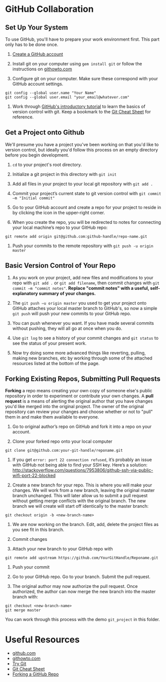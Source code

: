# GitHub Collaboration

## Set Up Your System

To use GitHub, you'll have to prepare your work environment first. This part only has to be done once.

1. [Create a GitHub account](https://github.com/)

1. Install git on your computer using `gem install git` or follow the instructions on [githowto.com](http://githowto.com)

1. Configure git on your computer. Make sure these correspond with your GitHub account settings.
```
git config --global user.name "Your Name"
git config --global user.email "your_email@whatever.com"
```

1. Work through [GitHub's introductory tutorial](https://try.github.io) to learn the basics of version control with git.
Keep a bookmark to the [Git Cheat Sheet](http://byte.kde.org/~zrusin/git/git-cheat-sheet-medium.png) for reference.

## Get a Project onto Github

We'll presume you have a project you've been working on that you'd like to version control,
but ideally you'd follow this process on an empty directory before you begin development.

1. ```cd``` to your project's root directory.

1. Initialize a git project in this directory with `git init`

1. Add all files in your project to your local git repository with `git add .`

1. Commit your project’s current state to git version control with `git commit –m "Initial commit"`

1. Go to your GitHub account and create a repo for your project to reside in by clicking the icon in the upper-right corner.

1. When you create the repo, you will be redirected to notes for connecting your local machine’s repo to your GitHub repo:
```
git remote add origin git@github.com:github-handle/repo-name.git
```

1. Push your commits to the remote repository with
```git push -u origin master```

## Basic Version Control of Your Repo

1. As you work on your project, add new files and modifications to your repo with `git add .` or `git add filename`, then commit changes with `git commit –m "commit notes"`.
**Replace "commit notes" with a useful, self-explanatory summary of your changes.**

1. The `git push –u origin master` you used to get your project onto GitHub attaches your local master branch to GitHub's,
so now a simple `git push` will push your new commits to your GitHub repo.

1. You can push whenever you want. If you have made several commits without pushing, they will all go at once when you do.

1. Use `git log` to see a history of your commit changes and `git status` to see the status of your present work.

1. Now try doing some more advanced things like reverting, pulling, making new branches, etc by working through some of the attached resources listed at the bottom of the page.

## Forking Existing Repos, Submitting Pull Requests

**Forking** a repo means creating your own copy of someone else's public repository in order to experiment or contribute your own changes.
A **pull request** is a means of alerting the original author that you have changes you'd like merged into the original project.
The owner of the original repository can review your changes and choose whether or not to "pull" them in and make them available to everyone.

1. Go to original author’s repo on GitHub and fork it into a repo on your account.

1. Clone your forked repo onto your local computer
```
git clone git@github.com:your-git-handle/reponame.git
```

1. If you get `error: port 22 connection refused`, it’s probably an issue with GitHub not being able to find your SSH key. Here’s a solution: http://stackoverflow.com/questions/7953806/github-ssh-via-public-wifi-port-22-blocked

1. Create a new branch for your repo. This is where you will make your changes. We will work from a new branch, leaving the original master branch unchanged. This will later allow us to submit a pull request without getting merge conflicts with the original branch. The new branch we will create will start off identically to the master branch:
```
git checkout origin -b <new-branch-name>
```

1. We are now working on the <new-branch-name> branch. Edit, add, delete the project files as you see fit in this branch.

1. Commit changes

1. Attach your new branch to your GitHub repo with
```
git remote add upstream https://github.com/YourGitHandle/Reponame.git
```

1. Push your commit

1. Go to your GitHub repo. Go to your <new-branch-name> branch. Submit the pull request.

1. The original author may now authorize the pull request. Once authorized, the author can now merge the new branch into the master branch with:
```
git checkout <new-branch-name>
git merge master
```
You can work through this process with the demo `git_project` in this folder.

# Useful Resources

* [github.com](https://github.com)
* [githowto.com](http://githowto.com)
* [Try Git](http://try.github.io)
* [Git Cheat Sheet](http://byte.kde.org/~zrusin/git/git-cheat-sheet-medium.png)
* [Forking a GitHub Repo](https://help.github.com/articles/fork-a-repo)
